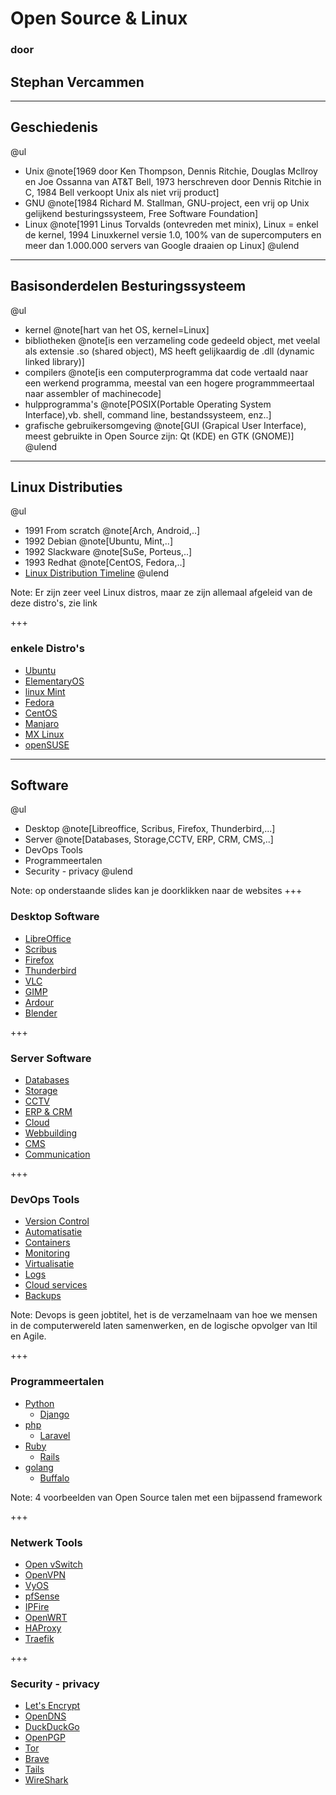 # Open Source & Linux
### door
## Stephan Vercammen

---

## Geschiedenis

@ul
- Unix @note[1969 door Ken Thompson, Dennis Ritchie, Douglas Mcllroy en Joe Ossanna van AT&T Bell, 1973 herschreven door Dennis Ritchie in C, 1984 Bell verkoopt Unix als niet vrij product]
- GNU @note[1984 Richard M. Stallman, GNU-project, een vrij op Unix gelijkend besturingssysteem, Free Software Foundation]
- Linux @note[1991 Linus Torvalds (ontevreden met minix), Linux = enkel de kernel, 1994 Linuxkernel versie 1.0, 100% van de supercomputers en meer dan 1.000.000 servers van Google draaien op Linux]
@ulend

---
## Basisonderdelen Besturingssysteem

@ul
- kernel @note[hart van het OS, kernel=Linux]
- bibliotheken @note[is een verzameling code gedeeld object, met veelal als extensie .so (shared object), MS heeft gelijkaardig de .dll (dynamic linked library)]
- compilers @note[is een computerprogramma dat code vertaald naar een werkend programma, meestal van een hogere programmmeertaal naar assembler of machinecode]
- hulpprogramma's @note[POSIX(Portable Operating System Interface),vb. shell, command line, bestandssysteem, enz..]
- grafische gebruikersomgeving @note[GUI (Grapical User Interface), meest gebruikte in Open Source zijn: Qt (KDE) en GTK (GNOME)]
@ulend

---
## Linux Distributies

@ul
- 1991 From scratch @note[Arch, Android,..]
- 1992 Debian @note[Ubuntu, Mint,..]
- 1992 Slackware @note[SuSe, Porteus,..]
- 1993 Redhat @note[CentOS, Fedora,..]
- [Linux Distribution Timeline](https://upload.wikimedia.org/wikipedia/commons/1/1b/Linux_Distribution_Timeline.svg)
@ulend

Note:
Er zijn zeer veel Linux distros, maar ze zijn allemaal afgeleid van de deze distro's, zie link

+++

### enkele Distro's

- [Ubuntu](https://ubuntu.com/)
- [ElementaryOS](https://elementary.io/)
- [linux Mint](https://linuxmint.com/)
- [Fedora](https://getfedora.org/en/)
- [CentOS](https://www.centos.org/)
- [Manjaro](https://manjaro.org/)
- [MX Linux](https://mxlinux.org/)
- [openSUSE](https://www.opensuse.org/)


---
## Software

@ul
- Desktop @note[Libreoffice, Scribus, Firefox, Thunderbird,...]
- Server @note[Databases, Storage,CCTV, ERP, CRM, CMS,..]
- DevOps Tools
- Programmeertalen
- Security - privacy
@ulend

Note:
op onderstaande slides kan je doorklikken naar de websites
+++
### Desktop Software

- [LibreOffice](https://www.libreoffice.org/)
- [Scribus](https://www.scribus.net/)
- [Firefox](https://www.mozilla.org/en-US/firefox/new/)
- [Thunderbird](https://www.thunderbird.net/en-US/)
- [VLC](https://www.videolan.org/)
- [GIMP](https://www.gimp.org/)
- [Ardour](https://ardour.org/)
- [Blender](https://www.blender.org/)

+++
### Server Software

- [Databases](https://www.postgresql.org/)
- [Storage](https://min.io/)
- [CCTV](https://shinobi.video/)
- [ERP & CRM](https://www.odoo.com/)
- [Cloud](https://nextcloud.com/)
- [Webbuilding](https://gohugo.io/)
- [CMS](https://wordpress.org/)
- [Communication](https://mattermost.com/)

+++
### DevOps Tools

- [Version Control](https://git-scm.com/)
- [Automatisatie](https://www.ansible.com/overview/it-automation)
- [Containers](https://www.docker.com/)
- [Monitoring](https://grafana.com/)
- [Virtualisatie](https://opennebula.org/)
- [Logs](https://www.syslog-ng.com/)
- [Cloud services](https://www.hashicorp.com/)
- [Backups](https://www.bareos.org/en/)

Note:
Devops is geen jobtitel, het is de verzamelnaam van hoe we mensen in de computerwereld laten samenwerken, en de logische opvolger van Itil en Agile.

+++
### Programmeertalen

- [Python](https://www.python.org/)
  - [Django](https://www.djangoproject.com/)
- [php](https://www.php.net/)
  - [Laravel](https://laravel.com/)
- [Ruby](https://www.ruby-lang.org/en/)
  - [Rails](https://rubyonrails.org/)
- [golang](https://golang.org/)
  - [Buffalo](https://gobuffalo.io/en/)

Note:
4 voorbeelden van Open Source talen met een bijpassend framework

+++
### Netwerk Tools

- [Open vSwitch](http://www.openvswitch.org/)
- [OpenVPN](https://openvpn.net/)
- [VyOS](https://vyos.io/)
- [pfSense](https://www.pfsense.org/)
- [IPFire](https://www.ipfire.org/)
- [OpenWRT](https://openwrt.org/)
- [HAProxy](https://www.haproxy.org/)
- [Traefik](https://traefik.io/)


+++
### Security - privacy

  - [Let's Encrypt](https://letsencrypt.org/)
  - [OpenDNS](https://www.opendns.com/)
  - [DuckDuckGo](https://duckduckgo.com/)
  - [OpenPGP](https://www.openpgp.org/)
  - [Tor](https://2019.www.torproject.org/index.html.en)
  - [Brave](https://brave.com/)
  - [Tails](https://tails.boum.org/)
  - [WireShark](https://www.wireshark.org/)
